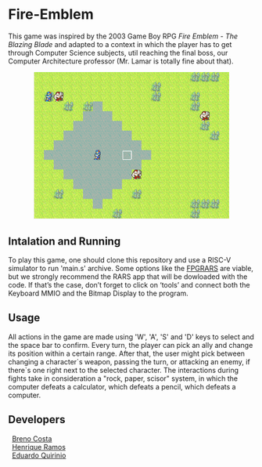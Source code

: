 # Fire-Emblem


This game was inspired by the 2003 Game Boy RPG <em> Fire Emblem - The Blazing Blade </em> and adapted to a context in
which the player has to get through Computer Science subjects, util reaching the final boss, 
our Computer Architecture professor (Mr. Lamar is totally fine about that). 
<p align="center">
  <img src="https://github.com/henriqueramosqs/Fire-Emblem/blob/main/FireEmblem.png?raw=true" width="400"/>
</p>


## Intalation and Running
To play this game, one should clone this repository and use a RISC-V simulator to run 'main.s' archive. Some options like the <a href="https://github.com/LeoRiether/FPGRARS">FPGRARS</a> are viable, but
we strongly recommend the RARS app that will be dowloaded with the code. If that’s the case, don’t forget to click on ‘tools’ and connect both the Keyboard MMIO and the Bitmap Display to the program.


## Usage


 All actions in the game are made using 'W', 'A', 'S' and 'D' keys to select and the space bar to confirm. Every turn, the player can pick an ally and
 change its position within a certain range. After that, the user might pick between changing a character\`s weapon, passing the turn, or attacking an enemy, if there\`s one right next to the selected character. 
 The interactions during fights take in consideration a "rock, paper, scisor" system, in which the computer defeats a calculator, which defeats a pencil, which defeats a computer.

## Developers
 &nbsp; <a href= "https://github.com/jacckk7">Breno Costa</a>
  <br>
   &nbsp; <a href="https://www.linkedin.com/in/henrique-ramos-02b4151b0/">Henrique Ramos</a>
  <br>
   &nbsp; <a href="https://github.com/qrno">Eduardo Quirinio</a>
